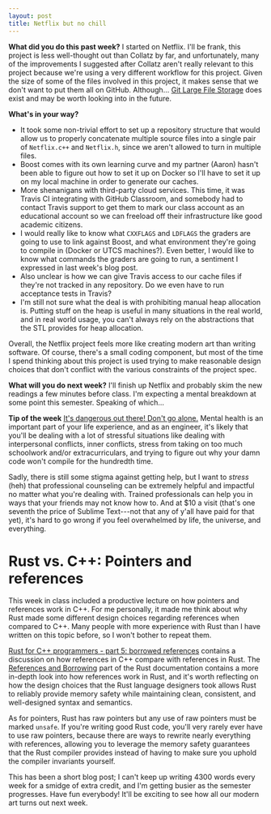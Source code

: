 ```yaml
---
layout: post
title: Netflix but no chill
---
```


**What did you do this past week?** I started on Netflix. I'll be frank, this project is less well-thought out than Collatz by far, and unfortunately, many of the improvements I suggested after Collatz aren't really relevant to this project because we're using a very different workflow for this project. Given the size of some of the files involved in this project, it makes sense that we don't want to put them all on GitHub. Although... [Git Large File Storage](https://git-lfs.github.com/) does exist and may be worth looking into in the future.

**What's in your way?**

* It took some non-trivial effort to set up a repository structure that would allow us to properly concatenate multiple source files into a single pair of `Netflix.c++` and `Netflix.h`, since we aren't allowed to turn in multiple files.
* Boost comes with its own learning curve and my partner (Aaron) hasn't been able to figure out how to set it up on Docker so I'll have to set it up on my local machine in order to generate our caches.
* More shenanigans with third-party cloud services. This time, it was Travis CI integrating with GitHub Classroom, and somebody had to contact Travis support to get them to mark our class account as an educational account so we can freeload off their infrastructure like good academic citizens.
* I would really like to know what `CXXFLAGS` and `LDFLAGS` the graders are going to use to link against Boost, and what environment they're going to compile in (Docker or UTCS machines?). Even better, I would like to know what commands the graders are going to run, a sentiment I expressed in last week's blog post.
* Also unclear is how we can give Travis access to our cache files if they're not tracked in any repository. Do we even have to run acceptance tests in Travis?
* I'm still not sure what the deal is with prohibiting manual heap allocation is. Putting stuff on the heap is useful in many situations in the real world, and in real world usage, you can't always rely on the abstractions that the STL provides for heap allocation.

Overall, the Netflix project feels more like creating modern art than writing software. Of course, there's a small coding component, but most of the time I spend thinking about this project is used trying to make reasonable design choices that don't conflict with the various constraints of the project spec.

**What will you do next week?** I'll finish up Netflix and probably skim the new readings a few minutes before class. I'm expecting a mental breakdown at some point this semester. Speaking of which...

**Tip of the week** [It's dangerous out there! Don't go alone.](https://cmhc.utexas.edu/) Mental health is an important part of your life experience, and as an engineer, it's likely that you'll be dealing with a lot of stressful situations like dealing with interpersonal conflicts, inner conflicts, stress from taking on too much schoolwork and/or extracurriculars, and trying to figure out why your damn code won't compile for the hundredth time.

Sadly, there is still some stigma against getting help, but I want to *stress* (heh) that professional counseling can be extremely helpful and impactful no matter what you're dealing with. Trained professionals can help you in ways that your friends may not know how to. And at $10 a visit (that's one seventh the price of Sublime Text---not that any of y'all have paid for that yet), it's hard to go wrong if you feel overwhelmed by life, the universe, and everything.

# Rust vs. C++: Pointers and references

This week in class included a productive lecture on how pointers and references work in C++. For me personally, it made me think about why Rust made some different design choices regarding references when compared to C++. Many people with more experience with Rust than I have written on this topic before, so I won't bother to repeat them.

[Rust for C++ programmers - part 5: borrowed references](https://featherweightmusings.blogspot.com/2014/05/rust-for-c-programmers-part-5-borrowed.html) contains a discussion on how references in C++ compare with references in Rust. The [References and Borrowing](https://doc.rust-lang.org/book/references-and-borrowing.html) part of the Rust documentation contains a more in-depth look into how references work in Rust, and it's worth reflecting on how the design choices that the Rust language designers took allows Rust to reliably provide memory safety while maintaining clean, consistent, and well-designed syntax and semantics.

As for pointers, Rust has raw pointers but any use of raw pointers must be marked `unsafe`. If you're writing good Rust code, you'll very rarely ever have to use raw pointers, because there are ways to rewrite nearly everything with references, allowing you to leverage the memory safety guarantees that the Rust compiler provides instead of having to make sure you uphold the compiler invariants yourself.

This has been a short blog post; I can't keep up writing 4300 words every week for a smidge of extra credit, and I'm getting busier as the semester progresses. Have fun everybody! It'll be exciting to see how all our modern art turns out next week.
